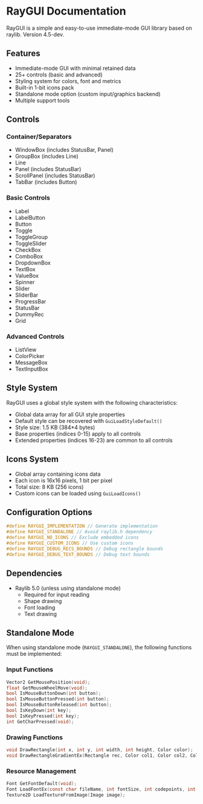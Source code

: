 # RayGUI Documentation

RayGUI is a simple and easy-to-use immediate-mode GUI library based on raylib. Version 4.5-dev.

## Features

- Immediate-mode GUI with minimal retained data
- 25+ controls (basic and advanced)
- Styling system for colors, font and metrics
- Built-in 1-bit icons pack
- Standalone mode option (custom input/graphics backend)
- Multiple support tools

## Controls

### Container/Separators
- WindowBox (includes StatusBar, Panel)
- GroupBox (includes Line)
- Line
- Panel (includes StatusBar)
- ScrollPanel (includes StatusBar)
- TabBar (includes Button)

### Basic Controls
- Label
- LabelButton
- Button
- Toggle
- ToggleGroup
- ToggleSlider
- CheckBox
- ComboBox
- DropdownBox
- TextBox
- ValueBox
- Spinner
- Slider
- SliderBar
- ProgressBar
- StatusBar
- DummyRec
- Grid

### Advanced Controls
- ListView
- ColorPicker
- MessageBox
- TextInputBox

## Style System

RayGUI uses a global style system with the following characteristics:

- Global data array for all GUI style properties
- Default style can be recovered with `GuiLoadStyleDefault()`
- Style size: 1.5 KB (384*4 bytes)
- Base properties (indices 0-15) apply to all controls
- Extended properties (indices 16-23) are common to all controls

## Icons System

- Global array containing icons data
- Each icon is 16x16 pixels, 1 bit per pixel
- Total size: 8 KB (256 icons)
- Custom icons can be loaded using `GuiLoadIcons()`

## Configuration Options

```c
#define RAYGUI_IMPLEMENTATION // Generate implementation
#define RAYGUI_STANDALONE // Avoid raylib.h dependency
#define RAYGUI_NO_ICONS // Exclude embedded icons
#define RAYGUI_CUSTOM_ICONS // Use custom icons
#define RAYGUI_DEBUG_RECS_BOUNDS // Debug rectangle bounds
#define RAYGUI_DEBUG_TEXT_BOUNDS // Debug text bounds
```

## Dependencies

- Raylib 5.0 (unless using standalone mode)
  - Required for input reading
  - Shape drawing
  - Font loading
  - Text drawing

## Standalone Mode

When using standalone mode (`RAYGUI_STANDALONE`), the following functions must be implemented:

### Input Functions

```c
Vector2 GetMousePosition(void);
float GetMouseWheelMove(void);
bool IsMouseButtonDown(int button);
bool IsMouseButtonPressed(int button);
bool IsMouseButtonReleased(int button);
bool IsKeyDown(int key);
bool IsKeyPressed(int key);
int GetCharPressed(void);
```

### Drawing Functions

```c
void DrawRectangle(int x, int y, int width, int height, Color color);
void DrawRectangleGradientEx(Rectangle rec, Color col1, Color col2, Color col3, Color col4);
```

### Resource Management

```c
Font GetFontDefault(void);
Font LoadFontEx(const char fileName, int fontSize, int codepoints, int codepointCount);
Texture2D LoadTextureFromImage(Image image);
```
